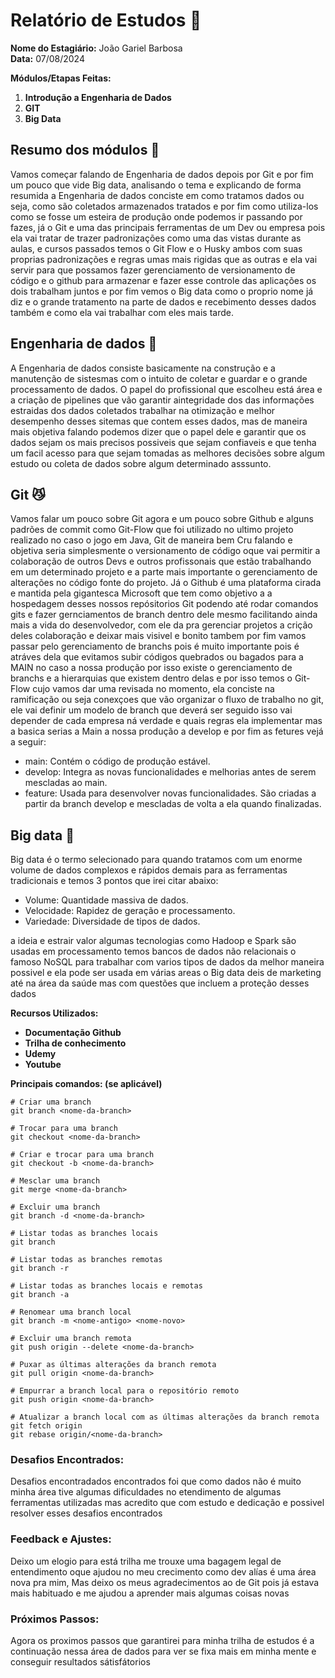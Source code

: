 # Relatório de Estudos 📜

**Nome do Estagiário:** João Gariel Barbosa <br>
**Data:** 07/08/2024

**Módulos/Etapas Feitas:**  
1. **Introdução a Engenharia de Dados**
2. **GIT**
3. **Big Data**

## Resumo dos módulos 📖

Vamos começar falando de Engenharia de dados depois por Git e por fim um pouco que vide Big data, analisando o tema e explicando de forma resumida a Engenharia de dados conciste em como tratamos dados ou seja, como são coletados armazenados tratados e por fim como utiliza-los como se fosse um esteira de produção onde podemos ir passando por fazes, já o Git e uma das principais ferramentas de um Dev ou empresa pois ela vai tratar de trazer padronizações como uma das vistas durante as aulas, e cursos passados temos o Git Flow e o Husky ambos com suas proprias padronizações e regras umas mais rigidas que as outras e ela vai servir para que possamos fazer gerenciamento de versionamento de código e o github para armazenar e fazer esse controle das aplicações os dois trabalham juntos e por fim vemos o Big data como o proprio nome já diz e o grande tratamento na parte de dados e recebimento desses dados também e como ela vai trabalhar com eles mais tarde.

## Engenharia de dados 🎲
A Engenharia de dados consiste basicamente na construção e a manutenção de sistesmas com o intuito de coletar e guardar e o grande processamento de dados. O papel do profissional que escolheu está área e a criação de pipelines que vão garantir aintegridade dos das informações estraidas dos dados coletados trabalhar na otimização e melhor desempenho desses sitemas que contem esses dados, mas de maneira mais objetiva falando podemos dizer que o papel dele e garantir que os dados sejam os mais precisos possiveis que sejam confiaveis e que tenha um facil
acesso para que sejam tomadas as melhores decisões sobre algum estudo ou coleta de dados sobre algum determinado asssunto.

## Git 😼
Vamos falar um pouco sobre Git agora e um pouco sobre Github e alguns padrões de commit como Git-Flow que foi utilizado no ultimo projeto realizado no caso o jogo em Java, Git de maneira bem Cru falando e objetiva seria simplesmente o versionamento de código oque vai permitir a colaboração de outros Devs e outros profissonais que estão trabalhando em um determinado projeto e a parte mais importante o gerenciamento de alterações no código fonte do projeto. Já o Github é uma plataforma cirada e mantida pela gigantesca Microsoft que tem como objetivo a a hospedagem desses nossos repósitorios Git podendo até rodar comandos gits e fazer gernciamentos de branch dentro dele mesmo facilitando ainda mais a vida do desenvolvedor, com ele da pra gerenciar projetos a crição deles colaboração e deixar mais visivel e bonito tambem por fim vamos passar pelo gerenciamento de branchs pois é muito importante pois é atráves dela que evitamos subir códigos quebrados ou bagados para a MAIN no caso a nossa produção por isso existe o gerenciamento de branchs e a hierarquias que existem dentro delas e por isso temos o Git-Flow cujo vamos dar uma revisada no momento, ela conciste na ramificação ou seja conexçoes que vão organizar o fluxo de trabalho no git, ele vai definir um modelo de branch que deverá ser seguido isso vai depender de cada empresa ná verdade e quais regras ela implementar mas a basica serias a Main a nossa produção a develop e por fim as fetures vejá a seguir:

- main: Contém o código de produção estável.
- develop: Integra as novas funcionalidades e melhorias antes de serem mescladas ao main.
- feature: Usada para desenvolver novas funcionalidades. São criadas a partir da branch develop e mescladas de volta a ela quando finalizadas.

## Big data 📅
Big data é o termo selecionado para quando tratamos com um enorme volume de dados complexos e rápidos demais para as ferramentas tradicionais e temos 3 pontos que irei citar abaixo:

- Volume: Quantidade massiva de dados.
- Velocidade: Rapidez de geração e processamento.
- Variedade: Diversidade de tipos de dados.

a ideia e estrair valor algumas tecnologias como Hadoop e Spark são usadas em processamento temos bancos de dados não relacionais o famoso NoSQL para trabalhar com varios tipos de dados da melhor maneira possivel e ela pode ser usada em várias areas o Big data deis de marketing até na área da saúde mas com questões que incluem a proteção desses dados

**Recursos Utilizados:**  
- **Documentação Github**
- **Trilha de conhecimento**
- **Udemy**
- **Youtube**

**Principais comandos: (se aplicável)**  
```
# Criar uma branch
git branch <nome-da-branch>

# Trocar para uma branch
git checkout <nome-da-branch>

# Criar e trocar para uma branch
git checkout -b <nome-da-branch>

# Mesclar uma branch
git merge <nome-da-branch>

# Excluir uma branch
git branch -d <nome-da-branch>

# Listar todas as branches locais
git branch

# Listar todas as branches remotas
git branch -r

# Listar todas as branches locais e remotas
git branch -a

# Renomear uma branch local
git branch -m <nome-antigo> <nome-novo>

# Excluir uma branch remota
git push origin --delete <nome-da-branch>

# Puxar as últimas alterações da branch remota
git pull origin <nome-da-branch>

# Empurrar a branch local para o repositório remoto
git push origin <nome-da-branch>

# Atualizar a branch local com as últimas alterações da branch remota
git fetch origin
git rebase origin/<nome-da-branch>
```

### Desafios Encontrados:
Desafios encontradados encontrados foi que como dados não é muito minha área tive algumas dificuldades no etendimento de algumas ferramentas utilizadas mas acredito que com estudo e dedicação e possivel resolver esses desafios encontrados

### Feedback e Ajustes:
Deixo um elogio para está trilha me trouxe uma bagagem legal de entendimento oque ajudou no meu crecimento como dev alías é uma área nova pra mim, Mas deixo os meus agradecimentos ao de Git pois já estava mais habituado e me ajudou a aprender mais algumas coisas novas

### Próximos Passos:
Agora os proximos passos que garantirei para minha trilha de estudos é a continuação nessa área de dados para ver se fixa mais em minha mente e conseguir resultados sátisfátorios

